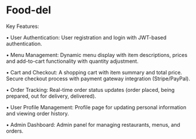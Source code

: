 # Food-del


Key Features:

•	User Authentication: User registration and login with JWT-based authentication.

•	Menu Management: Dynamic menu display with item descriptions, prices and add-to-cart functionality with quantity adjustment.

•	Cart and Checkout: A shopping cart with item summary and total price. Secure checkout process with payment gateway integration (Stripe/PayPal).

•	Order Tracking: Real-time order status updates (order placed, being prepared, out for delivery, delivered).

•	User Profile Management: Profile page for updating personal information and viewing order history.

•	Admin Dashboard: Admin panel for managing restaurants, menus, and orders.

